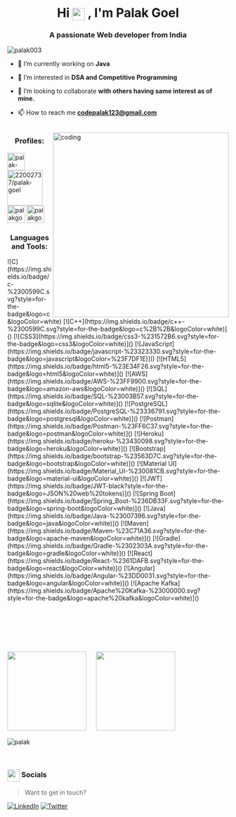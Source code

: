 <h1 align="center">Hi <img src="https://emojis.slackmojis.com/emojis/images/1579216111/7550/pikachu_wave.gif?1579216111" align="center" width="28" /> , I'm Palak Goel</h1>
<h3 align="center">A passionate Web developer from India</h3>

<p align="left"> <img src="https://komarev.com/ghpvc/?username=palak003&label=Profile%20views&color=0e75b6&style=flat" alt="palak003" /> </p>

- 🔭 I’m currently working on **Java**

- 🔭 I’m interested in  **DSA and Competitive Programming**

- 👯 I’m looking to collaborate **with others having same interest as of mine.**

- 📫 How to reach me **codepalak123@gmail.com**
<br><br>
<img align="right" alt="coding" height ="420" width="400" src="https://media3.giphy.com/media/qgQUggAC3Pfv687qPC/200.webp?cid=ecf05e471qgdf8i7v5z0emqlyaq7jdyslhhk676xemwy9iwr&ep=v1_gifs_search&rid=200.webp&ct=g">

<h3 align="center">Profiles:</h3>
<p align="left">
<a href="https://www.linkedin.com/in/palak-goel-5a76941bb/" target="blank"><img align="center" src="https://upload.wikimedia.org/wikipedia/commons/thumb/f/f8/LinkedIn_icon_circle.svg/800px-LinkedIn_icon_circle.svg.png" alt="palak-goel/" height="40" width="40" /></a>
<a href="https://stackoverflow.com/users/22014525/palak-goel" target="blank"><img align="center" src="https://www.shareicon.net/data/512x512/2017/06/21/887494_logo_512x512.png" alt="22002737/palak-goel" height="80" width="80" /></a>
<a href="https://leetcode.com/palak003/" target="blank"><img align="center" src="https://leetcode.com/static/images/LeetCode_logo_rvs.png" alt="palakgoel/" height="40" width="40" /></a>
<a href="https://auth.geeksforgeeks.org/user/codepalak123" target="blank"><img align="center" src="https://media.geeksforgeeks.org/wp-content/cdn-uploads/20190710102234/download3.png" alt="palakgoel/practice" height="40" width="40" /></a>
</p>
<h3 align="center">Languages and Tools:</h3>
![C](https://img.shields.io/badge/c-%2300599C.svg?style=for-the-badge&logo=c&logoColor=white)
[![C++](https://img.shields.io/badge/c++-%2300599C.svg?style=for-the-badge&logo=c%2B%2B&logoColor=white)]()
[![CSS3](https://img.shields.io/badge/css3-%231572B6.svg?style=for-the-badge&logo=css3&logoColor=white)]()
[![JavaScript](https://img.shields.io/badge/javascript-%23323330.svg?style=for-the-badge&logo=javascript&logoColor=%23F7DF1E)]()
[![HTML5](https://img.shields.io/badge/html5-%23E34F26.svg?style=for-the-badge&logo=html5&logoColor=white)]()
[![AWS](https://img.shields.io/badge/AWS-%23FF9900.svg?style=for-the-badge&logo=amazon-aws&logoColor=white)]()
[![SQL](https://img.shields.io/badge/SQL-%23003B57.svg?style=for-the-badge&logo=sqlite&logoColor=white)]()
[![PostgreSQL](https://img.shields.io/badge/PostgreSQL-%23336791.svg?style=for-the-badge&logo=postgresql&logoColor=white)]()
[![Postman](https://img.shields.io/badge/Postman-%23FF6C37.svg?style=for-the-badge&logo=postman&logoColor=white)]()
[![Heroku](https://img.shields.io/badge/heroku-%23430098.svg?style=for-the-badge&logo=heroku&logoColor=white)]()
[![Bootstrap](https://img.shields.io/badge/bootstrap-%23563D7C.svg?style=for-the-badge&logo=bootstrap&logoColor=white)]()
[![Material UI](https://img.shields.io/badge/Material_UI-%230081CB.svg?style=for-the-badge&logo=material-ui&logoColor=white)]()
[![JWT](https://img.shields.io/badge/JWT-black?style=for-the-badge&logo=JSON%20web%20tokens)]()
[![Spring Boot](https://img.shields.io/badge/Spring_Boot-%236DB33F.svg?style=for-the-badge&logo=spring-boot&logoColor=white)]()
[![Java](https://img.shields.io/badge/Java-%23007396.svg?style=for-the-badge&logo=java&logoColor=white)]()
[![Maven](https://img.shields.io/badge/Maven-%23C71A36.svg?style=for-the-badge&logo=apache-maven&logoColor=white)]()
[![Gradle](https://img.shields.io/badge/Gradle-%2302303A.svg?style=for-the-badge&logo=gradle&logoColor=white)]()
[![React](https://img.shields.io/badge/React-%2361DAFB.svg?style=for-the-badge&logo=react&logoColor=white)]()
[![Angular](https://img.shields.io/badge/Angular-%23DD0031.svg?style=for-the-badge&logo=angular&logoColor=white)]()
[![Apache Kafka](https://img.shields.io/badge/Apache%20Kafka-%23000000.svg?style=for-the-badge&logo=apache%20kafka&logoColor=white)]()



<br><br>


<br><br><br>
<img height="180em" src="https://github-readme-stats.vercel.app/api?username=palak003&show_icons=true&hide_border=true&&count_private=true&include_all_commits=true" /> &emsp; <img height="180em" src="https://github-readme-stats.vercel.app/api/top-langs/?username=palak003&layout=compact&show_icons=true" />
<br>

<p><img align="center" src="https://github-readme-streak-stats.herokuapp.com/?user=palak003&" alt="palak" /></p>
<br>

<H3><img src="https://emojis.slackmojis.com/emojis/images/1579216111/7550/pikachu_wave.gif?1579216111" align="center" width="28" /> Socials </H3>

> Want to get in touch?

[![LinkedIn](https://img.shields.io/badge/LinkedIn-%230077B5.svg?logo=linkedin&logoColor=white)](https://www.linkedin.com/in/palak-goel-5a76941bb/)
[![Twitter](https://img.shields.io/badge/Twitter-1DA1F2?logo=twitter&logoColor=white)](https://twitter.com/PalakGoel302003)
